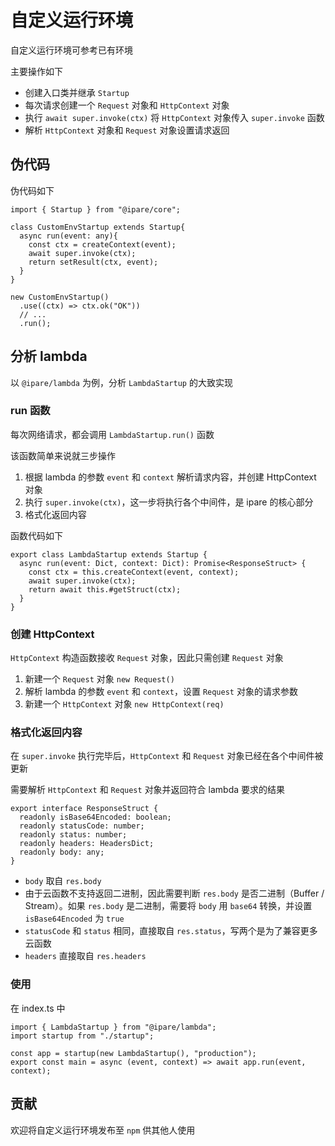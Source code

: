 # 自定义运行环境

自定义运行环境可参考已有环境

主要操作如下

- 创建入口类并继承 `Startup`
- 每次请求创建一个 `Request` 对象和 `HttpContext` 对象
- 执行 `await super.invoke(ctx)` 将 `HttpContext` 对象传入 `super.invoke` 函数
- 解析 `HttpContext` 对象和 `Request` 对象设置请求返回

## 伪代码

伪代码如下

```TS
import { Startup } from "@ipare/core";

class CustomEnvStartup extends Startup{
  async run(event: any){
    const ctx = createContext(event);
    await super.invoke(ctx);
    return setResult(ctx, event);
  }
}

new CustomEnvStartup()
  .use((ctx) => ctx.ok("OK"))
  // ...
  .run();
```

## 分析 lambda

以 `@ipare/lambda` 为例，分析 `LambdaStartup` 的大致实现

### run 函数

每次网络请求，都会调用 `LambdaStartup.run()` 函数

该函数简单来说就三步操作

1. 根据 lambda 的参数 `event` 和 `context` 解析请求内容，并创建 HttpContext 对象
2. 执行 `super.invoke(ctx)`，这一步将执行各个中间件，是 ipare 的核心部分
3. 格式化返回内容

函数代码如下

```TS
export class LambdaStartup extends Startup {
  async run(event: Dict, context: Dict): Promise<ResponseStruct> {
    const ctx = this.createContext(event, context);
    await super.invoke(ctx);
    return await this.#getStruct(ctx);
  }
}
```

### 创建 HttpContext

`HttpContext` 构造函数接收 `Request` 对象，因此只需创建 `Request` 对象

1. 新建一个 `Request` 对象 `new Request()`
2. 解析 lambda 的参数 `event` 和 `context`，设置 `Request` 对象的请求参数
3. 新建一个 `HttpContext` 对象 `new HttpContext(req)`

### 格式化返回内容

在 `super.invoke` 执行完毕后，`HttpContext` 和 `Request` 对象已经在各个中间件被更新

需要解析 `HttpContext` 和 `Request` 对象并返回符合 lambda 要求的结果

```TS
export interface ResponseStruct {
  readonly isBase64Encoded: boolean;
  readonly statusCode: number;
  readonly status: number;
  readonly headers: HeadersDict;
  readonly body: any;
}
```

- `body` 取自 `res.body`
- 由于云函数不支持返回二进制，因此需要判断 `res.body` 是否二进制（Buffer / Stream）。如果 `res.body` 是二进制，需要将 `body` 用 `base64` 转换，并设置 `isBase64Encoded` 为 `true`
- `statusCode` 和 `status` 相同，直接取自 `res.status`，写两个是为了兼容更多云函数
- `headers` 直接取自 `res.headers`

### 使用

在 index.ts 中

```TS
import { LambdaStartup } from "@ipare/lambda";
import startup from "./startup";

const app = startup(new LambdaStartup(), "production");
export const main = async (event, context) => await app.run(event, context);
```

## 贡献

欢迎将自定义运行环境发布至 `npm` 供其他人使用
